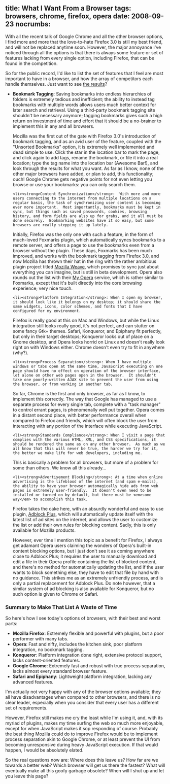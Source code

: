 title: What I Want From a Browser
tags: browsers, chrome, firefox, opera
date: 2008-09-23
nocrumbs:
---
With all the recent talk of Google Chrome and all the other browser options, I find more and more that the love-to-hate Firefox 3.0 is still my best friend, and will not be replaced anytime soon.  However, the major annoyance I've noticed through all the options is that there is always some feature or set of features lacking from every single option, including Firefox, that can be found in the competition.

So for the public record, I'd like to list the set of features that I feel are most important to have in a browser, and how the array of competitors each handle themselves.  Just want to see <a href="#browser-summary">the results</a>?

<ul>
	<li><strong>Bookmark Tagging</strong>: Saving bookmarks into endless hierarchies of folders is extremely tedious and inefficient; the ability to instead tag bookmarks with multiple words allows users much better context for later search and retrieval.  Using a third-party bookmark tagging site shouldn't be necessary anymore;  tagging bookmarks gives such a high return on investment of time and effort that it should be a no-brainer to implement this in any and all browsers.

Mozilla was the first out of the gate with Firefox 3.0's introduction of bookmark tagging, and as an avid user of the feature, coupled with the "Unsorted Bookmarks" option, it is extremely well implemented and dead simple to use.  Click the star in the location bar to mark the page, and click again to add tags, rename the bookmark, or file it into a real location; type the tag name into the location bar (Awesome Bar!), and look through the results for what you want.  As far as I know, none of the other major browsers have added, or plan to add, this functionality; ouch!  Google Chrome gets negative points for not even letting you browse or use your bookmarks: you can only search them.</li>

	<li><strong>Content Synchronization</strong>:  With more and more users connecting to the internet from multiple locations on a regular basis, the task of synchronizing user content is becoming ever more important.  Most importantly, bookmarks must be kept in sync, but things such as saved passwords, cookies, browsing history, and form fields are also up for grabs, and it all must be done securely.  Bookmarking websites have it so easy, but some browsers are really stepping it up lately.

Initially, Firefox was the only one with such a feature, in the form of much-loved Foxmarks plugin, which automatically syncs bookmarks to a remote server, and offers a page to use the bookmarks even from a browser without the plugin.  These days, Foxmarks has been much improved, and works with the bookmark tagging from Firefox 3.0, and now Mozilla has thrown their hat in the ring with the rather ambitious plugin project titled <a href="http://services.mozilla.org">Mozilla Weave</a>, which promises to sync just about everything you can imagine, but is still in beta development.  Opera also rounds out the list with their <a href="http://www.myopera.com">My Opera</a> service, which is rather similar to Foxmarks, except that it's built directly into the core browsing experience; very nice touch.</li>

	<li><strong>Platform Integration</strong>: When I open my browser, it should look like it belongs on my desktop; it should share the same widgets, icons, color schemes, and fonts that I have configured for my environment.

Firefox is really good at this on Mac and Windows, but while the Linux integration still looks really good, it's not perfect, and can stutter on some fancy Gtk+ themes.  Safari, Konqueror, and Epiphany fit perfectly, but only in their target desktops; Konqueror looks out of place on a Gnome desktop, and Opera looks horrid on Linux and doesn't really look right on with Windows either.  Chrome doesn't even try to fit in anywhere (why?).</li>

	<li><strong>Process Separation</strong>: When I have multiple windows or tabs open at the same time, JavaScript executing on one page should have no effect on operation of the browser interface, let alone on other web pages open in the browser.  It shouldn't take one poorly-written AJAX site to prevent the user from using the browser, or from working in another tab.

So far, Chrome is the first and only browser, as far as I know, to implement this correctly.  The way that Google has managed to use a separate process for every single tab, complete with a "task manager" to control errant pages, is phenomenally well put together.  Opera comes in a distant second place, with better performance overall when compared to Firefox and friends, which will often block the user from interacting with any portion of the interface while executing JavaScript.</li>

	<li><strong>Standards Compliance</strong>: When I visit a page that complies with the various HTML, XML, and CSS specifications, it should be rendered the same as on any other browser.  As much as we all know that this will never be true, the harder we try for it, the better we make life for web developers, including me.

This is basically a problem for all browsers, but more of a problem for some than others.  We know all this already...</li>

	<li><strong>Advertisement Blocking</strong>: At a time when online advertising is the lifeblood of the internet (and spam e-mails), the ability to have your browser automagically hide ads from web pages is extremely user-friendly.  It doesn't even need to be installed or turned on by default, but there must be <em>some way</em> to accomplish this task.

Firefox takes the cake here, with an absurdly wonderful and easy to use plugin, <a href="http://adblockplus.org">Adblock Plus</a>, which will automatically update itself with the latest list of ad sites on the internet, and allows the user to customize the list or add their own rules for blocking content.  Sadly, this is only available for Mozilla products.

However, ever time I mention this topic as a benefit for Firefox, I always get adamant Opera users claiming the wonders of Opera's built-in content blocking options, but I just don't see it as coming anywhere close to Adblock Plus;  it requires the user to manually download and edit a file in their Opera profile containing the list of blocked content, and there's no method for automatically updating the list, and if the user wants to block something else, they have to edit that file by hand with no guidance.  This strikes me as an extremely unfriendly process, and is only a partial replacement for Adblock Plus.  Do note however, that a similar system of ad blocking is also available for Konqueror, but no such option is given to Chrome or Safari.</li>

</ul>

<a name="browser-summary"></a>
<h3>Summary to Make That List A Waste of Time</h3>
So here's how I see today's options of browsers, with their best and worst parts:
<ul>
	<li><strong>Mozilla Firefox</strong>: Extremely flexible and powerful with plugins, but a poor performer with many tabs.</li>
	<li><strong>Opera</strong>: Fast and nifty, includes the kitchen sink, poor platform integration, no bookmark tagging.</li>
	<li><strong>Konqueror</strong>: Platform integration done right, extensive protocol support, lacks content-oriented features.</li>
	<li><strong>Google Chrome</strong>: Extremely fast and robust with true process separation, lacks almost every standard browser feature.</li>
	<li><strong>Safari and Epiphany</strong>: Lightweight platform integration, lacking any advanced features.</li>
</ul>

I'm actually not very happy with any of the browser options available; they all have disadvantages when compared to other browsers, and there is no clear leader, especially when you consider that every user has a different set of requirements.

However, Firefox still makes me cry the least while I'm using it, and, with its myriad of plugins, makes my time surfing the web so much more enjoyable, except for when JavaScript makes it sop responding of course.  Probably the best thing Mozilla could do to improve Firefox would be to implement process separation akin to Google Chrome, or at least prevent the UI from becoming unresponsive during heavy JavaScript execution.  If that would happen, I would be absolutely elated.

So the real questions now are:  Where does this leave us?  How far are we towards a better web?  Which browser will get us there the fastest?  What will eventually make all this goofy garbage obsolete?  When will I shut up and let you leave this page?
